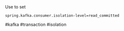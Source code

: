 Use to set
```
spring.kafka.consumer.isolation-level=read_committed
```

#kafka #transaction #isolation